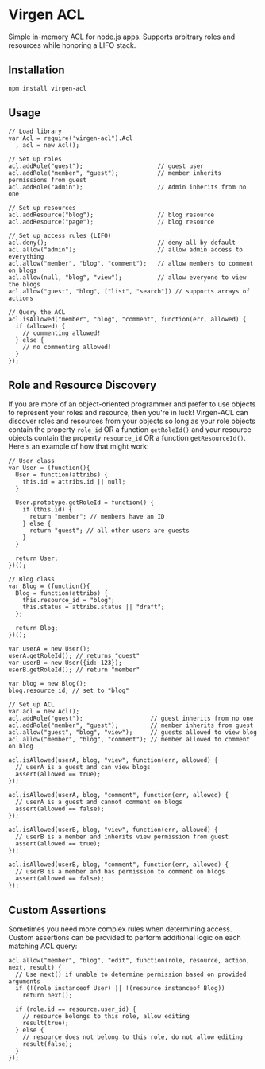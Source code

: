 Virgen ACL
==========

Simple in-memory ACL for node.js apps. Supports arbitrary roles and resources
while honoring a LIFO stack.

Installation
------------

    npm install virgen-acl

Usage
-----

    // Load library
    var Acl = require('virgen-acl").Acl
      , acl = new Acl();

    // Set up roles
    acl.addRole("guest");                     // guest user
    acl.addRole("member", "guest");           // member inherits permissions from guest
    acl.addRole("admin");                     // Admin inherits from no one

    // Set up resources
    acl.addResource("blog");                  // blog resource
    acl.addResource("page");                  // blog resource

    // Set up access rules (LIFO)
    acl.deny();                               // deny all by default
    acl.allow("admin");                       // allow admin access to everything
    acl.allow("member", "blog", "comment");   // allow members to comment on blogs
    acl.allow(null, "blog", "view");          // allow everyone to view the blogs
    acl.allow("guest", "blog", ["list", "search"]) // supports arrays of actions

    // Query the ACL
    acl.isAllowed("member", "blog", "comment", function(err, allowed) {
      if (allowed) {
        // commenting allowed!
      } else {
        // no commenting allowed!
      }
    });

Role and Resource Discovery
---------------------------

If you are more of an object-oriented programmer and prefer to use objects
to represent your roles and resource, then you're in luck! Virgen-ACL can
discover roles and resources from your objects so long as your role objects
contain the property `role_id` OR a function `getRoleId()` and your resource
objects contain the property `resource_id` OR a function `getResourceId()`.
Here's an example of how that might work:

    // User class
    var User = (function(){
      User = function(attribs) {
        this.id = attribs.id || null;
      }

      User.prototype.getRoleId = function() {
        if (this.id) {
          return "member"; // members have an ID
        } else {
          return "guest"; // all other users are guests
        }
      }

      return User;
    })();

    // Blog class
    var Blog = (function(){
      Blog = function(attribs) {
        this.resource_id = "blog";
        this.status = attribs.status || "draft";
      };

      return Blog;
    })();

    var userA = new User();
    userA.getRoleId(); // returns "guest"
    var userB = new User({id: 123});
    userB.getRoleId(); // return "member"

    var blog = new Blog();
    blog.resource_id; // set to "blog"

    // Set up ACL
    var acl = new Acl();
    acl.addRole("guest");                   // guest inherits from no one
    acl.addRole("member", "guest");         // member inherits from guest
    acl.allow("guest", "blog", "view");     // guests allowed to view blog
    acl.allow("member", "blog", "comment"); // member allowed to comment on blog

    acl.isAllowed(userA, blog, "view", function(err, allowed) {
      // userA is a guest and can view blogs
      assert(allowed == true);
    });

    acl.isAllowed(userA, blog, "comment", function(err, allowed) {
      // userA is a guest and cannot comment on blogs
      assert(allowed == false);
    });

    acl.isAllowed(userB, blog, "view", function(err, allowed) {
      // userB is a member and inherits view permission from guest
      assert(allowed == true);
    });

    acl.isAllowed(userB, blog, "comment", function(err, allowed) {
      // userB is a member and has permission to comment on blogs
      assert(allowed == false);
    });

Custom Assertions
-----------------

Sometimes you need more complex rules when determining access. Custom
assertions can be provided to perform additional logic on each matching
ACL query:

    acl.allow("member", "blog", "edit", function(role, resource, action, next, result) {
      // Use next() if unable to determine permission based on provided arguments
      if (!(role instanceof User) || !(resource instanceof Blog))
        return next();

      if (role.id == resource.user_id) {
        // resource belongs to this role, allow editing
        result(true);
      } else {
        // resource does not belong to this role, do not allow editing
        result(false);
      }
    });